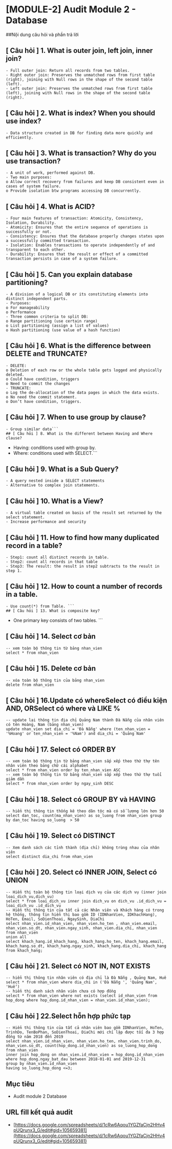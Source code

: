 # [MODULE-2] Audit Module 2 - Database

##Nội dung câu hỏi và phần trả lời

## [ Câu hỏi ] 1.  What is outer join, left join, inner join?
```
- Full outer join: Return all records from two tables. 
- Right outer join: Preserves the unmatched rows from first table (right), joining with Null rows in the shape of the second table (left). 
- Left outer join: Preserves the unmatched rows from first table (left), joining with Null rows in the shape of the second table (right).
```
## [ Câu hỏi ] 2. What is index? When you should use index?
```
- Data structure created in DB for finding data more quickly and efficiently. 
```
## [ Câu hỏi ] 3. What is transaction?  Why do you use transaction?
```
- A unit of work, performed against DB. 
- Two main purposes: 
o Allow correct recovery from failures and keep DB consistent even in cases of system failure. 
o Provide isolation btw programs accessing DB concurrently. 
```
## [ Câu hỏi ] 4. What is ACID? 
```
- Four main features of transaction: Atomicity, Consistency, Isolation, Durability. 
- Atomicity: Ensures that the entire sequence of operations is successfully or not. 
- Consistency: Ensures that the database properly changes states upon a successfully committed transaction.
- Isolation: Enables transactions to operate independently of and transparent to each other.
- Durability: Ensures that the result or effect of a committed transaction persists in case of a system failure.
```
## [ Câu hỏi ] 5. Can you explain database partitioning?
```
- A division of a logical DB or its constituting elements into distinct independent parts. 
- Purposes: 
o For manageability
o Performance
- Three common criteria to split DB: 
o Range partitioning (use certain range)
o List partitioning (assign a list of values)
o Hash partitioning (use value of a hash function)
```
## [ Câu hỏi ] 6. What is the difference between DELETE and TRUNCATE?
```
- DELETE: 
o Deletion of each row or the whole table gets logged and physically deleted.
o Could have condition, triggers
o Need to commit the changes
- TRUNCATE: 
o Log the de-allocation of the data pages in which the data exists. 
o No need the commit statement. 
o Don’t have condition, triggers. 
```
## [ Câu hỏi ] 7. When to use group by clause?
```
- Group similar data```
## [ Câu hỏi ] 8. What is the different between Having and Where clause?
```
- Having: conditions used with group by.
- Where: conditions used with SELECT.```
## [ Câu hỏi ] 9. What is a Sub Query?
```
- A query nested inside a SELECT statements
- Alternative to complex join statements. 
```
## [ Câu hỏi ] 10. What is a View?
```
- A virtual table created on basis of the result set returned by the select statement. 
- Increase performance and security
```
## [ Câu hỏi ] 11. How to find how many duplicated record in a table?
```
- Step1: count all distinct records in table. 
- Step2: count all records in that table
- Step3: The result: the result in step2 subtracts to the result in step 1. 
```
## [ Câu hỏi ] 12. How to count a number of records in a table. 
```
- Use count(*) from Table. ```
## [ Câu hỏi ] 13. What is composite key? 
```
- One primary key consists of two tables. ```
## [ Câu hỏi ] 14. Select cơ bản
```
-- xem toàn bộ thông tin từ bảng nhan_vien
select * from nhan_vien 
```
## [ Câu hỏi ] 15. Delete cơ bản
```
-- xóa toàn bộ thông tin của bảng nhan_vien
delete from nhan_vien 
```
## [ Câu hỏi ] 16.Update có whereSelect có điều kiện AND, ORSelect có where và LIKE %
```
-- update lại thông tin địa chỉ Quảng Nam thành Đà Nẵng của nhân viên có tên Hoàng, Nam (bảng nhan_vien)
update nhan_vien set dia_chi = 'Đà Nẵng' where (ten_nhan_vien = '%Hoang' or ten_nhan_vien = '%Nam') and dia_chi = 'Quảng Nam'
```
## [ Câu hỏi ] 17. Select có ORDER BY
```
-- xem toàn bộ thông tin từ bảng nhan_vien sắp xếp theo thứ thự tên nhân viên theo bảng chữ cái alphabet
select * from nhan_vien order by ten_nhan_vien ASC
-- xem toàn bộ thông tin từ bảng nhan_vien sắp xếp theo thứ thự tuổi giảm dần
select * from nhan_vien order by ngay_sinh DESC
```
## [ Câu hỏi ] 18. Select có GROUP BY và HAVING
```
-- hiển thị thông tin thống kê theo dân tộc mà có số lượng lớn hơn 50
select dan_toc, count(ma_nhan_vien) as so_luong from nhan_vien group by dan_toc having so_luong  > 50
```
## [ Câu hỏi ] 19. Select có DISTINCT
```
-- Xem danh sách các tỉnh thành (địa chỉ) không trùng nhau của nhân viên
select distinct dia_chi from nhan_vien
```
## [ Câu hỏi ] 20. Select có INNER JOIN, Select có UNION
```
-- Hiển thị toàn bộ thông tin loại dịch vụ của các dịch vụ (inner join loai_dich_vu,dich_vu)
select * from loai_dich_vu inner join dich_vu on dich_vu .id_dich_vu = loai_dich_vu .id_dich_vu 
-- Hiển thị thông tin của tất cả các Nhân viên và Khách hàng có trong hệ thống, thông tin hiển thị bao gồm ID (IDNhanVien, IDKhachHang), HoTen, Email, SoDienThoai, NgaySinh, DiaChi
select nhan_vien.id_nhan_vien, nhan_vien.ho_ten , nhan_vien.email, nhan_vien.so_dt, nhan_vien.ngay_sinh, nhan_vien.dia_chi, nhan_vien
from nhan_vien
union all
select khach_hang.id_khach_hang, khach_hang.ho_ten, khach_hang.email, khach_hang.so_dt, khach_hang.ngay_sinh, khach_hang.dia_chi, khach_hang
from khach_hang;
```
## [ Câu hỏi ] 21. Select có NOT IN, NOT EXISTS
```
-- hiển thị thông tin nhân viên có địa chỉ là Đà Nẵng , Quảng Nam, Huế
select * from nhan_vien where dia_chi in ('Đà Nẵng ', 'Quảng Nam', 'Huế')
-- hiển thị danh sách nhân viên chưa có hợp đồng
select * from nhan_vien where not exists (select id_nhan_vien from hop_dong where hop_dong.id_nhan_vien = nhan_vien.id_nhan_vien);
```
## [ Câu hỏi ] 22.Select hỗn hợp phức tạp
```
-- Hiển thi thông tin của tất cả nhân viên bao gồm IDNhanVien, HoTen, TrinhDo, TenBoPhan, SoDienThoai, DiaChi mới chỉ lập được tối đa 3 hợp đồng từ năm 2018 đến 2019
select nhan_vien.id_nhan_vien, nhan_vien.ho_ten, nhan_vien.trinh_do, nhan_vien.so_dt, count(hop_dong.id_nhan_vien) as so_luong_hop_dong
from nhan_vien
inner join hop_dong on nhan_vien.id_nhan_vien = hop_dong.id_nhan_vien
where hop_dong.ngay_bat_dau between 2018-01-01 and 2019-12-31
group by nhan_vien.id_nhan_vien
having so_luong_hop_dong <=3;
```



## Mục tiêu

* Audit module 2 Database
## URL fill kết quả audit

* [https://docs.google.com/spreadsheets/d/1cRw6Aqou1YGZfaCjn2HHv4pUQrunx3_G/edit#gid=105659381](https://docs.google.com/spreadsheets/d/1cRw6Aqou1YGZfaCjn2HHv4pUQrunx3_G/edit#gid=105659381)